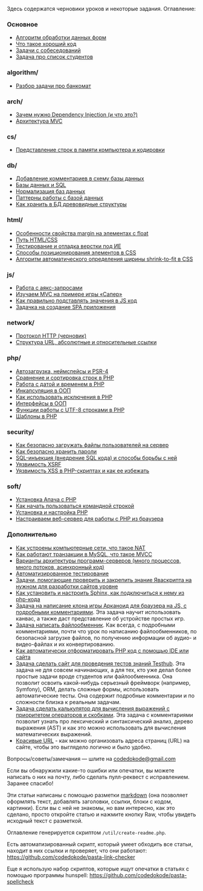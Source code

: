 Здесь содержатся черновики уроков и некоторые задания. Оглавление: 

### Основное

- [Алгоритм обработки данных форм](https://github.com/codedokode/pasta/blob/master/forms.md)
- [Что такое хороший код](https://github.com/codedokode/pasta/blob/master/good-code.md)
- [Задачи с собеседований](https://github.com/codedokode/pasta/blob/master/interview-tasks.md)
- [Задача про список студентов](https://github.com/codedokode/pasta/blob/master/student-list.md)

### algorithm/

- [Разбор задачи про банкомат](https://github.com/codedokode/pasta/blob/master/algorithm/atm.md)

### arch/

- [Зачем нужно Dependency Injection (и что это?)](https://github.com/codedokode/pasta/blob/master/arch/di.md)
- [Архитектура MVC](https://github.com/codedokode/pasta/blob/master/arch/mvc.md)

### cs/

- [Представление строк в памяти компьютера и кодировки](https://github.com/codedokode/pasta/blob/master/cs/strings.md)

### db/

- [Добавление комментариев в схему базы данных](https://github.com/codedokode/pasta/blob/master/db/comments.md)
- [Базы данных и SQL](https://github.com/codedokode/pasta/blob/master/db/databases.md)
- [Нормализация баз данных](https://github.com/codedokode/pasta/blob/master/db/normalization.md)
- [Паттерны работы с базой данных](https://github.com/codedokode/pasta/blob/master/db/patterns-oop.md)
- [Как хранить в БД древовидные структуры](https://github.com/codedokode/pasta/blob/master/db/trees.md)

### html/

- [Особенности свойства margin на элементах с float](https://github.com/codedokode/pasta/blob/master/html/float-margins.md)
- [Путь HTML/CSS](https://github.com/codedokode/pasta/blob/master/html/html.md)
- [Тестирование и отладка верстки под ИЕ](https://github.com/codedokode/pasta/blob/master/html/markup-for-ie.md)
- [Способы позиционирования элементов в CSS](https://github.com/codedokode/pasta/blob/master/html/positioning.md)
- [Алгоритм автоматического определения ширины shrink-to-fit в CSS](https://github.com/codedokode/pasta/blob/master/html/shrink-to-fit.md)

### js/

- [Работа с аякс-запросами](https://github.com/codedokode/pasta/blob/master/js/ajax.md)
- [Изучаем MVC на примере игры «Сапер»](https://github.com/codedokode/pasta/blob/master/js/minesweeper-mvc.md)
- [Как правильно подставлять значения в JS код](https://github.com/codedokode/pasta/blob/master/js/pass-values.md)
- [Задачка на создание SPA приложения](https://github.com/codedokode/pasta/blob/master/js/spa.md)

### network/

- [Протокол HTTP (черновик)](https://github.com/codedokode/pasta/blob/master/network/http.md)
- [Структура URL, абсолютные и относительные ссылки](https://github.com/codedokode/pasta/blob/master/network/urls.md)

### php/

- [Автозагрузка, неймспейсы и PSR-4](https://github.com/codedokode/pasta/blob/master/php/autoload.md)
- [Сравнение и сортировка строк в PHP](https://github.com/codedokode/pasta/blob/master/php/collation.md)
- [Работа с датой и временем в PHP](https://github.com/codedokode/pasta/blob/master/php/datetime.md)
- [Инкапсуляция в ООП](https://github.com/codedokode/pasta/blob/master/php/encapsulation.md)
- [Как использовать исключения в PHP](https://github.com/codedokode/pasta/blob/master/php/exceptions.md)
- [Интерфейсы в ООП](https://github.com/codedokode/pasta/blob/master/php/interfaces.md)
- [Функции работы с UTF-8 строками в PHP](https://github.com/codedokode/pasta/blob/master/php/strings-utf8.md)
- [Шаблоны в PHP](https://github.com/codedokode/pasta/blob/master/php/templates.md)

### security/

- [Как безопасно загружать файлы пользователей на сервер](https://github.com/codedokode/pasta/blob/master/security/files-upload.md)
- [Как безопасно хранить пароли](https://github.com/codedokode/pasta/blob/master/security/password-hashing.md)
- [SQL-инъекция (внедрение SQL кода) и способы борьбы с ней](https://github.com/codedokode/pasta/blob/master/security/sql-injection.md)
- [Уязвимость XSRF](https://github.com/codedokode/pasta/blob/master/security/xsrf.md)
- [Уязвимость XSS в PHP-скриптах и как ее избежать](https://github.com/codedokode/pasta/blob/master/security/xss.md)

### soft/

- [Установка Апача с PHP](https://github.com/codedokode/pasta/blob/master/soft/apache-install.md)
- [Как начать пользоваться командной строкой](https://github.com/codedokode/pasta/blob/master/soft/cli.md)
- [Установка и настройка PHP](https://github.com/codedokode/pasta/blob/master/soft/php-install.md)
- [Настраиваем веб-сервер для работы с PHP из браузера](https://github.com/codedokode/pasta/blob/master/soft/web-server.md)



### Дополнительно

- [Как устроены компьютерные сети, что такое NAT](https://gist.github.com/codedokode/1af26d3a64748f05ba8b870b273edfc6)
- [Как работают транзакции в MySQL, что такое MVCC](https://gist.github.com/codedokode/45f2961e7d68f7a2c501f4f893a45e17)
- [Варианты архитектуры программ-серверов (много процессов, много потоков, асинхронный код)](https://gist.github.com/codedokode/ffd520440a970c07c1c6)
- [Автоматизированное тестирование](https://gist.github.com/codedokode/a455bde7d0748c0a351a)
- [Задачи, помогающие проверить и закрепить знание Яваскрипта на нужном для разработки сайтов уровне](https://gist.github.com/codedokode/ce30e7a036f18f416ae0)
- [Как установить и настроить Sphinx, как подключиться к нему из php-кода](https://gist.github.com/codedokode/10539366)
- [Задача на написание клона игры Арканоид для браузера на JS, с подробными комментариями](https://gist.github.com/codedokode/9933897). Эта задача научит использовать канвас, а также даст представление об устройстве простых игр.
- [Задача написать файлообменник](https://gist.github.com/codedokode/9424217). Как всегда, с подробными комментариями, почти что урок по написанию файлообменников, по безопасной загрузке файлов, по получению информации об аудио- и видео-файлах и их конвертированию.
- [Как автоматически отформатировать PHP код с помощью IDE или сайта](https://gist.github.com/codedokode/8759492)
- [Задача сделать сайт для проведения тестов знаний Testhub](https://gist.github.com/codedokode/8733007). Эта задача не для совсем начинающих, а для тех, кто уже делал более простые задачи вроде студентов или файлообменника. Она позволит освоить какой-нибудь серьезный фреймворк (например, Symfony), ORM, делать сложные формы, использовать автоматические тесты. Она содержит подробные комментарии и по сложности близка к реальным задачам.
- [Задача сделать калькулятор для вычисления выражений с приоритетом операторов и скобками](https://gist.github.com/codedokode/7005985). Эта задача с комментариями позволит узнать про лексический и синтаксический анализ, дерево выражения (AST) и как это можно использовать для вычисления математических выражений.
- [Красивые URL](https://gist.github.com/codedokode/772a4ccc03e41d6b7cba) - как можно организовать адреса страниц (URL) на сайте, чтобы это выглядело логично и было удобно.

Вопросы/советы/замечания — шлите на codedokode@gmail.com

Если вы обнаружили какие-то ошибки или опечатки, вы можете написать о них на почту, либо сделать пулл-реквест с исправлением. Заранее спасибо!

Эти статьи написаны с помощью разметки [markdown](https://ru.wikipedia.org/wiki/Markdown) (она позволяет оформлять текст, добавлять заголовки, ссылки, блоки с кодом, картинки). Если вы с ней не знакомы, но вам интересно, как это сделано, просто откройте статью и нажмите кнопку Raw, чтобы увидеть исходный текст с разметкой.

Оглавление генерируется скриптом `/util/create-readme.php`.

Есть автоматизированный скрипт, который умеет обходить все статьи, находит в них ссылки и проверяет, что они работают:  https://github.com/codedokode/pasta-link-checker 

Еще я использую набор скриптов, которые ищут опечатки в статьях с помощью программы hunspell: https://github.com/codedokode/pasta-spellcheck
